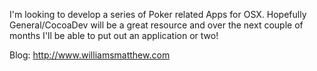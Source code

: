 

I'm looking to develop a series of Poker related Apps for OSX.  Hopefully General/CocoaDev will be a great resource and over the next couple of months I'll be able to put out an application or two!

Blog: http://www.williamsmatthew.com